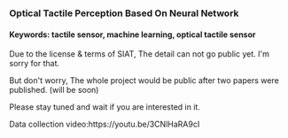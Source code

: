 ### Optical Tactile Perception Based On Neural Network
#### Keywords: tactile sensor, machine learning, optical tactile sensor
<p>Due to the license & terms of SIAT, The detail can not go public yet. I'm sorry for that.</p>
<p>But don't worry, The whole project would be public after two papers were published. (will be soon)</p>
<p>Please stay tuned and wait if you are interested in it.</p>
<p>Data collection video:https://youtu.be/3CNlHaRA9cI</p>
